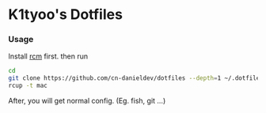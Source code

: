 # K1tyoo's Dotfiles

### Usage

Install [rcm](https://github.com/thoughtbot/rcm) first. then run

```bash
cd
git clone https://github.com/cn-danieldev/dotfiles --depth=1 ~/.dotfiles
rcup -t mac
```

After, you will get normal config. (Eg. fish, git ...)
